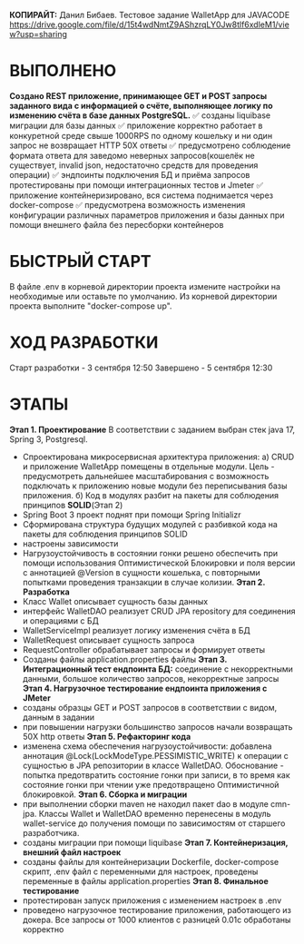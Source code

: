 **КОПИРАЙТ:** Данил Бибаев. Тестовое задание WalletApp для JAVACODE https://drive.google.com/file/d/15t4wdNmtZ9AShzrqLY0Jw8tlf6xdleM1/view?usp=sharing

# ВЫПОЛНЕНО
**Создано REST приложение, принимающее GET и POST запросы заданного вида с информацией о счёте, выполняющее логику по изменению счёта в базе данных PostgreSQL.**
✅ созданы liquibase миграции для базы данных
✅ приложение корректно работает в конкуретной среде свыше 1000RPS по одному кошельку и ни один запрос не возвращает HTTP 50X ответы
✅ предусмотрено соблюдение формата ответа для заведомо неверных запросов(кошелёк не существует, invalid json, недостаточно средств для проведения операции)
✅ эндпоинты подключения БД и приёма запросов протестированы при помощи интеграционных тестов и Jmeter
✅ приложение контейнеризировано, вся система поднимается через docker-compose
✅ предусмотрена возможность изменения конфигурации различных параметров приложения и базы данных при помощи внешнего файла без пересборки контейнеров

# БЫСТРЫЙ СТАРТ
В файле .env в корневой директории проекта измените настройки на необходимые или оставьте по умолчанию.
Из корневой директории проекта выполните "docker-compose up".


# ХОД РАЗРАБОТКИ
Старт разработки - 3 сентября 12:50
Завершено - 5 сентября 12:30

# ЭТАПЫ
**Этап 1. Проектирование**
В соответствии с заданием выбран стек java 17, Spring 3, Postgresql. 
- Спроектирована микросервисная архитектура приложения:
  а) CRUD и приложение WalletApp помещены в отдельные модули. Цель - предусмотреть дальнейшее масштабирования с возможность подключать к приложению новые модули без переписывания базы приложения.
  б) Код в модулях разбит на пакеты для соблюдения принципов **SOLID**(Этап 2)
- Spring Boot 3 проект поднят при помощи Spring Initializr
- Сформирована структура будущих модулей с разбивкой кода на пакеты для соблюдения принципов SOLID
- настроены зависимости
- Нагрузоустойчивость в состоянии гонки решено обеспечить при помощи использования Оптимистической Блокировки и поля версии с аннотацией @Version в сущности кошелька, с повторными попытками проведения транзакции в случае колизии.
**Этап 2. Разработка**
- Класс Wallet описывает сущность базы данных
- интерфейс WalletDAO реализует CRUD JPA repository для соединения и операциями с БД
- WalletServiceImpl реализует логику изменения счёта в БД
- WalletRequest описывает сущность запроса
- RequestController обрабатывает запросы и формирует ответы
- Созданы файлы application.properties файлы
**Этап 3. Интеграционный тест ендпоинта БД:** соединение с некорректными данными, большое количество запросов, некорректные запросы
**Этап 4. Нагрузочное тестирование ендпоинта приложения с JMeter**
- созданы образцы GET и POST запросов в соответствии с видом, данным в задании
- при повышении нагрузки большинство запросов начали возвращать 50X http ответы
**Этап 5. Рефакторинг кода**
- изменена схема обеспечения нагрузоустойчивости: добавлена аннотация @Lock(LockModeType.PESSIMISTIC_WRITE) к операции с сущностью в JPA репозитории в классе WalletDAO. Обоснование - попытка предотвратить состояние гонки при записи, в то время как состояние гонки при чтении уже предотвращено Оптимистичной блокировкой.
**Этап 6. Сборка и миграции**
- при выполнении сборки maven не находил пакет dao в модуле cmn-jpa. Классы Wallet и WalletDAO временно перенесены в модуль wallet-service до получения помощи по зависимостям от старшего разработчика.
- созданы миграции при помощи liquibase
**Этап 7. Контейнеризация, внешний файл настроек**
- созданы файлы для контейнеризации Dockerfile, docker-compose скрипт, .env файл с переменными для настроек, проведены переменные в файлы application.properties
**Этап 8. Финальное тестирование**
- протестирован запуск приложения с изменением настроек в .env
- проведено нагрузочное тестирование приложения, работающего из докера. Все запросы от 1000 клиентов с разницей 0.01с обработаны корректно

